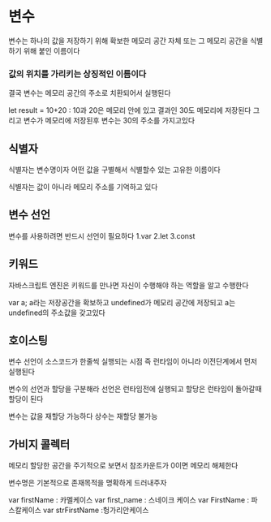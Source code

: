 # 변수

변수는 하나의 값을 저장하기 위해 확보한 메모리 공간 자체 또는 그 메모리 공간을 식별하기 위해 붙인 이름이다

### 값의 위치를 가리키는 상징적인 이름이다

결국 변수는 메모리 공간의 주소로 치환되어서 실행된다

let result = 10+20 : 10과 20은 메모리 안에 있고 결과인 30도 메모리에 저장된다 그리고 변수가 메모리에 저장된후 변수는 30의 주소를 가지고있다

## 식별자

식별자는 변수명이자 어떤 값을 구별해서 식별할수 있는 고유한 이름이다

식별자는 값이 아니라 메모리 주소를 기억하고 있다

## 변수 선언

변수를 사용하려면 반드시 선언이 필요하다
1.var
2.let
3.const

## 키워드

자바스크립트 엔진은 키워드를 만나면 자신이 수행해야 하는 역할을 알고 수행한다

var a;
a라는 저장공간을 확보하고 undefined가 메모리 공간에 저장되고 a는 undefined의 주소값을 갖고있다

## 호이스팅

변수 선언이 소스코드가 한줄씩 실행되는 시점 즉 런타임이 아니라 이전단계에서 먼저 실행된다

변수의 선언과 할당을 구분해라 선언은 런타임전에 실행되고 할당은 런타임이 돌아갈때 할당이 된다

변수는 값을 재할당 가능하다
상수는 재할당 불가능

## 가비지 콜렉터

메모리 할당한 공간을 주기적으로 보면서 참조카운트가 0이면 메모리 해체한다

변수명은 기본적으로 존재목적을 명확하게 드러내주자

var firstName : 카멜케이스
var first_name : 스네이크 케이스
var FirstName : 파스칼케이스
var strFirstName :헝가리안케이스
